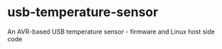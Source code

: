 usb-temperature-sensor
======================

An AVR-based USB temperature sensor - firmware and Linux host side code 